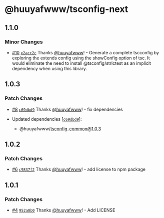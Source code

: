 # @huuyafwww/tsconfig-next

## 1.1.0

### Minor Changes

- [#10](https://github.com/huuyafwww/tsconfig/pull/10) [`e2acc2c`](https://github.com/huuyafwww/tsconfig/commit/e2acc2ccf6ad513058dfbf1c1610c909fdf8cf62) Thanks [@huuyafwww](https://github.com/huuyafwww)! - Generate a complete tscconfig by exploring the extends config using the showConfig option of tsc.
  It would eliminate the need to install @tsconfig/strictest as an implicit dependency when using this library.

## 1.0.3

### Patch Changes

- [#8](https://github.com/huuyafwww/tsconfig/pull/8) [`c69dbd9`](https://github.com/huuyafwww/tsconfig/commit/c69dbd9eea99355a017dc096caebd01cc082645d) Thanks [@huuyafwww](https://github.com/huuyafwww)! - fix dependencies

- Updated dependencies [[`c69dbd9`](https://github.com/huuyafwww/tsconfig/commit/c69dbd9eea99355a017dc096caebd01cc082645d)]:
  - @huuyafwww/tsconfig-common@1.0.3

## 1.0.2

### Patch Changes

- [#6](https://github.com/huuyafwww/tsconfig/pull/6) [`c9837f2`](https://github.com/huuyafwww/tsconfig/commit/c9837f2df297fd8c4ddf23c4ff3551ad20ef1277) Thanks [@huuyafwww](https://github.com/huuyafwww)! - add license to npm package

## 1.0.1

### Patch Changes

- [#4](https://github.com/huuyafwww/tsconfig/pull/4) [`952a8b0`](https://github.com/huuyafwww/tsconfig/commit/952a8b0ff8626b0cbd0a57dda79d28626e489fb2) Thanks [@huuyafwww](https://github.com/huuyafwww)! - Add LICENSE
